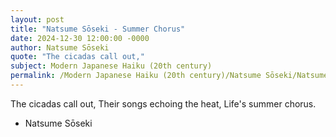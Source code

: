 ```yaml
---
layout: post
title: "Natsume Sōseki - Summer Chorus"
date: 2024-12-30 12:00:00 -0000
author: Natsume Sōseki
quote: "The cicadas call out,"
subject: Modern Japanese Haiku (20th century)
permalink: /Modern Japanese Haiku (20th century)/Natsume Sōseki/Natsume Sōseki - Summer Chorus
---
```


The cicadas call out,
Their songs echoing the heat,
Life's summer chorus.

- Natsume Sōseki
